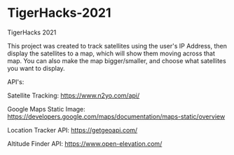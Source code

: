 # TigerHacks-2021
TigerHacks 2021 

This project was created to track satellites using the user's IP Address, then display the satellites to a map, which will
show them moving across that map. You can also make the map bigger/smaller, and choose what satellites you want to display.

API's: 

Satellite Tracking:
https://www.n2yo.com/api/

Google Maps Static Image:
https://developers.google.com/maps/documentation/maps-static/overview

Location Tracker API:
https://getgeoapi.com/

Altitude Finder API:
https://www.open-elevation.com/
